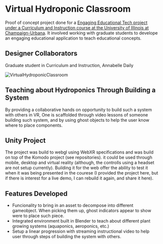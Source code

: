 # Virtual Hydroponic Classroom
Proof of concept project done for a [Engaging Educational Tech project under a Curriculum and Instruction course at the University of Illinois at Champaign-Urbana](https://education.illinois.edu/course/CI/489). It involved working with graduate students to develope an engaging educational application to teach educational concepts. 

## Designer Collaborators
Graduate student in Curriculum and Instruction, Annabelle Daily  

![VirtualHydroponicClassroom](MyRepoFiles/gameWalkthrough.gif)

## Teaching about Hydroponics Through Building a System
By providing a collaborative hands on opportunity to build such a system with others in VR, One is scaffolded through video lessons of someone building such system, and by using ghost objects to help the user know where to place components.

## Unity Project
The project was build to webgl using WebXR specifications and was build on top of the Komodo project (see repositories). it could be used through mobile, desktop and virtual reality (although, the controlls using a headset are not setup currently). Building it for the web offer the ability to test it when it was being presented in the courese (I provided the project here, but if there is interest for a live demo, I can rebuild it again, and share it here).

## Features Developed
- Funcionality to bring in an asset to decompose into different gameobject. When picking them up, ghost indicators appear to show were to place such piece.
- Integrated environment built in Blender to teach about different plant growing systems (aquaponics, aeroponics, etc.)
- Setup a linear progression with streaming instructional video to help user through steps of building the system with others.

